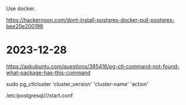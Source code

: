 Use docker.

https://hackernoon.com/dont-install-postgres-docker-pull-postgres-bee20e200198

# 2023-12-28

https://askubuntu.com/questions/385416/pg-ctl-command-not-found-what-package-has-this-command

sudo pg_ctlcluster 'cluster_version' 'cluster-name' 'action'
    
/etc/postgresql/<cluster-version>/<cluster-name>/start.conf

